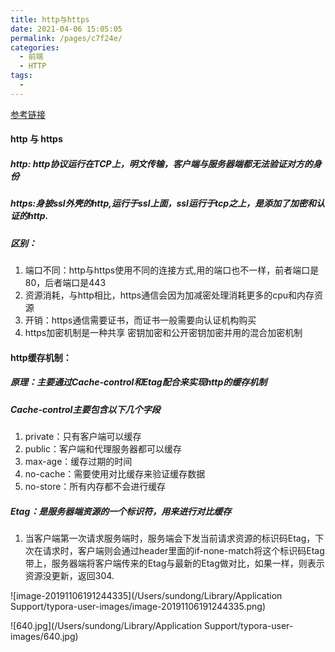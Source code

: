 ```yaml
---
title: http与https
date: 2021-04-06 15:05:05
permalink: /pages/c7f24e/
categories:
  - 前端
  - HTTP
tags:
  - 
---
```

[参考链接](https://mp.weixin.qq.com/s/uF3bJrjGbGCAzCuCWk18BA)

#### http 与 https

##### http: http协议运行在TCP上，明文传输，客户端与服务器端都无法验证对方的身份

##### https:身披ssl外壳的http,运行于ssl上面，ssl运行于tcp之上，是添加了加密和认证的http.

##### 区别：

1. 端口不同：http与https使用不同的连接方式,用的端口也不一样，前者端口是80，后者端口是443
2. 资源消耗，与http相比，https通信会因为加减密处理消耗更多的cpu和内存资源
3. 开销：https通信需要证书，而证书一般需要向认证机构购买
4. https加密机制是一种共享 密钥加密和公开密钥加密并用的混合加密机制

#### http缓存机制：

##### 原理：主要通过Cache-control和Etag配合来实现http的缓存机制

##### Cache-control主要包含以下几个字段

1. private：只有客户端可以缓存
2. public：客户端和代理服务器都可以缓存
3. max-age：缓存过期的时间
4. no-cache：需要使用对比缓存来验证缓存数据
5. no-store：所有内存都不会进行缓存

##### Etag：是服务器端资源的一个标识符，用来进行对比缓存

1. 当客户端第一次请求服务端时，服务端会下发当前请求资源的标识码Etag，下次在请求时，客户端则会通过header里面的if-none-match将这个标识码Etag带上，服务器端将客户端传来的Etag与最新的Etag做对比，如果一样，则表示资源没更新，返回304.

![image-20191106191244335](/Users/sundong/Library/Application Support/typora-user-images/image-20191106191244335.png)

![640.jpg](/Users/sundong/Library/Application Support/typora-user-images/640.jpg)